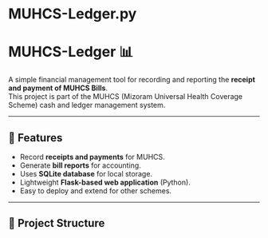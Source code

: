 # MUHCS-Ledger.py
# MUHCS-Ledger 📊

A simple financial management tool for recording and reporting the **receipt and payment of MUHCS Bills**.  
This project is part of the MUHCS (Mizoram Universal Health Coverage Scheme) cash and ledger management system.

---

## 🚀 Features
- Record **receipts and payments** for MUHCS.
- Generate **bill reports** for accounting.
- Uses **SQLite database** for local storage.
- Lightweight **Flask-based web application** (Python).
- Easy to deploy and extend for other schemes.

---

## 📂 Project Structure

